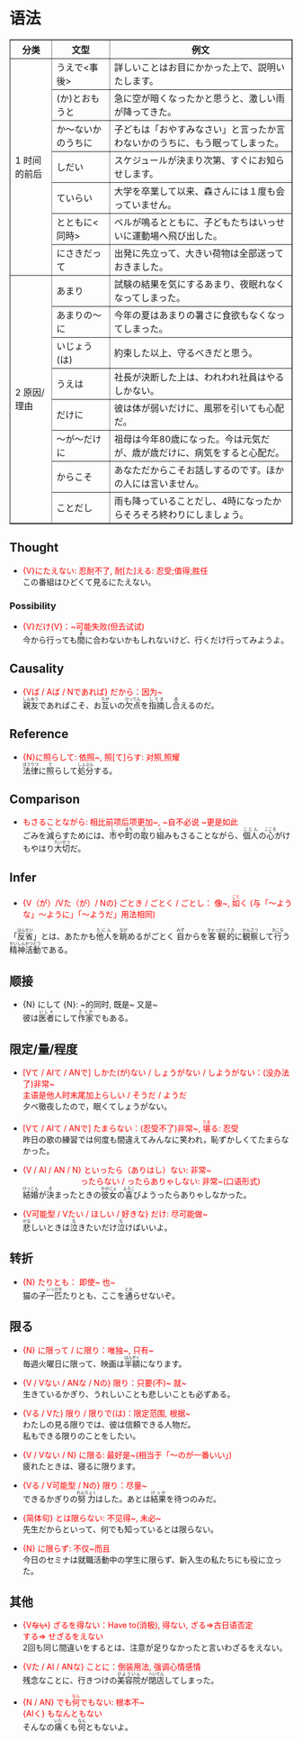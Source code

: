 # 语法

<table border="1">
    <tr>
        <th>分类</th>
        <th>文型</th>
        <th>例文</th>
    </tr>
    <tr>
        <td rowspan="7">1 时间的前后</td>
        <td>うえで<事後></td>
        <td>詳しいことはお目にかかった上で、説明いたします。</td>
    </tr>
    <tr>
        <td>(か)とおもうと</td>
        <td>急に空が暗くなったかと思うと、激しい雨が降ってきた。</td>
    </tr>
    <tr>
        <td>か〜ないかのうちに</td>
        <td>子どもは「おやすみなさい」と言ったか言わないかのうちに、もう眠ってしまった。</td>
    </tr>
    <tr>
        <td>しだい</td>
        <td>スケジュールが決まり次第、すぐにお知らせします。</td>
    </tr>
    <tr>
        <td>ていらい</td>
        <td>大学を卒業して以来、森さんには１度も会っていません。</td>
    </tr>
    <tr>
        <td>とともに<同時></td>
        <td>ベルが鳴るとともに、子どもたちはいっせいに運動場へ飛び出した。</td>
    </tr>
    <tr>
        <td>にさきだって</td>
        <td>出発に先立って、大きい荷物は全部送っておきました。</td>
    </tr>
    <tr>
        <td rowspan="8">2 原因/理由</td>
        <td>あまり</td>
        <td>試験の結果を気にするあまり、夜眠れなくなってしまった。</td>
    </tr>
    <tr>
        <td>あまりの〜に</td>
        <td>今年の夏はあまりの暑さに食欲もなくなってしまった。</td>
    </tr>
    <tr>
        <td>いじょう(は)</td>
        <td>約束した以上、守るべきだと思う。</td>
    </tr>
    <tr>
        <td>うえは</td>
        <td>社長が決断した上は、われわれ社員はやるしかない。</td>
    </tr>
    <tr>
        <td>だけに</td>
        <td>彼は体が弱いだけに、風邪を引いても心配だ。</td>
    </tr>
    <tr>
        <td>〜が〜だけに</td>
        <td>祖母は今年80歳になった。今は元気だが、歳が歳だけに、病気をすると心配だ。</td>
    </tr>
    <tr>
        <td>からこそ</td>
        <td>あなただからこそお話しするのです。ほかの人には言いません。</td>
    </tr>
    <tr>
        <td>ことだし</td>
        <td>雨も降っていることだし、4時になったからそろそろ終わりにしましょう。</td>
    </tr>
</table>

## Thought
- <span style="color: red">{V}にたえない: 忍耐不了, 耐[た]える: 忍受;值得;胜任</span>  
この番組はひどくて見るにたえない。

### Possibility
- <span style="color: red">{V}だけ{V}：~可能失败(但去试试)</span>  
今から行っても<ruby>間<rt>ま</rt></ruby>に合わないかもしれないけど、行くだけ行ってみようよ。

## Causality
- <span style="color: red">{Vば / Aば / Nであれば} だから：因为~</span>  
<ruby>親友<rt>しんゆう</rt></ruby>であればこそ、お<ruby>互<rt>たが</rt></ruby>いの<ruby>欠点<rt>けってん</rt></ruby>を<ruby>指摘<rt>してき</rt></ruby>し<ruby>合<rt>あ</rt></ruby>えるのだ。

## Reference
- <span style="color: red">{N}に照らして: 依照~, 照[て]らす: 对照,照耀</span>  
<ruby>法律<rt>ほうりつ</rt></ruby>に<ruby>照<rt>て</rt></ruby>らして<ruby>処分<rt>しょぶん</rt></ruby>する。

## Comparison
- <span style="color: red">もさることながら: 相比前项后项更加~, ~自不必说 ~更是如此</span>  
ごみを<ruby>減<rt>へ</rt></ruby>らすためには、<ruby>市<rt>し</rt></ruby>や<ruby>町<rt>まち</rt></ruby>の<ruby>取<rt>と</rt></ruby>り<ruby>組<rt>く</rt></ruby>みもさることながら、<ruby>個人<rt>こじん</rt></ruby>の<ruby>心<rt>こころ</rt></ruby>がけもやはり<ruby>大切<rt>たいせつ</rt></ruby>だ。

## Infer
- <span style="color: red">{V（が）/Vた（が）/ Nの} ごとき / ごとく / ごとし： 像~, <ruby>如<rt>ごと</rt></ruby>く (与「〜ような」〜ように」「〜ようだ」用法相同)</span>

「<ruby>反省<rt>はんせい</rt></ruby>」とは、あたかも<ruby>他人<rt>たにん</rt></ruby>を<ruby>眺<rt>なが</rt></ruby>めるがごとく <ruby>自<rt>みず</rt></ruby>からを<ruby>客観<rt>きゃっかん</rt></ruby><ruby>的<rt>てき</rt></ruby>に<ruby>観察<rt>かんさつ</rt></ruby>して<ruby>行<rt>おこな</rt></ruby>う<ruby>精神<rt>せいしん</rt></ruby><ruby>活動<rt>かつどう</rt></ruby>である。


## 顺接
- {N} にして {N}: ~的同时, 既是~ 又是~  
彼は<ruby>医者<rt>いしゃ</rt></ruby>にして<ruby>作家<rt>さっか</rt></ruby>でもある。

## 限定/量/程度

- <span style="color: red">[Vて / AIて / ANで] しかた(が)ない / しょうがない / しようがない：(没办法了)非常~</span>  
<span style="color: red">主语是他人时末尾加上らしい / そうだ / ようだ</span>  
夕ベ徹夜したので，眠くてしょうがない。

- <span style="color: red">[Vて / AIて / ANで] たまらない：(忍受不了)非常~, <ruby>堪<rt>たま</rt></ruby>る:  忍受</span>  
昨日の歌の練習では何度も間違えてみんなに笑われ，恥ずかしくてたまらなかった。

- <span style="color: red">{V / AI / AN / N} といったら（ありはし）ない: 非常~  
&nbsp;&nbsp;&nbsp;&nbsp;&nbsp;&nbsp;&nbsp;&nbsp;&nbsp;&nbsp;&nbsp;&nbsp;&nbsp;&nbsp;&nbsp;&nbsp;&nbsp;&nbsp;&nbsp;&nbsp;&nbsp;&nbsp;&nbsp;&nbsp;&nbsp;
ったらない / ったらありゃしない: 非常~(口语形式)</span>  
<ruby>結婚<rt>けっこん</rt></ruby>が<ruby>決<rt>き</rt></ruby>まったときの<ruby>彼女<rt>かのじょ</rt></ruby>の<ruby>喜<rt>よろこ</rt></ruby>びようったらありゃしなかった。

- <span style="color: red">{V可能型 / Vたい / ほしい / 好きな} だけ: 尽可能做~</span>  
<ruby>悲<rt>かな</rt></ruby>しいときは<ruby>泣<rt>な</rt></ruby>きたいだけ<ruby>泣<rt>な</rt></ruby>けばいいよ。

## 转折
- <span style="color: red">{N} たりとも： 即使~ 也~ </span>  
猫の子<ruby>一匹<rt>いっぴき</rt></ruby>たりとも、ここを<ruby>通<rt>とお</rt></ruby>らせないぞ。

## 限る
- <span style="color: red">{N} に限って / に限り：唯独~, 只有~</span>  
毎週火曜日に限って、映画は<ruby>半額<rt>はんがく</rt></ruby>になります。

- <span style="color: red">{V / Vない / ANな / Nの} 限り：只要(不)~ 就~</span>  
生きているかぎり、うれしいことも悲しいことも必ずある。

- <span style="color: red">{Vる / Vた} 限り / 限りで(は)：限定范围, 根据~</span>  
わたしの見る限りでは、彼は信頼できる人物だ。  
私もできる限りのことをしたい。

- <span style="color: red">{V / Vない / N} に限る:  最好是~(相当于「〜のが一番いい」)</span>  
疲れたときは、寝るに限ります。

- <span style="color: red">{Vる / V可能型 / Nの} 限り：尽量~</span>  
できるかぎりの<ruby>努力<rt>れんりょく</rt></ruby>はした。あとは<ruby>結果<rt>けっか</rt></ruby>を待つのみだ。

- <span style="color: red">{简体句} とは限らない: 不见得~,  未必~</span>  
先生だからといって、何でも知っているとは限らない。

- <span style="color: red">{N} に限らず:  不仅~而且</span>  
今日のセミナは就職活動中の学生に限らず、新入生の私たちにも役に立った。


## 其他
- <span style="color: red">{V~~ない~~} ざるを得ない：Have to(消极), 得ない, ざる=>古日语否定  
する⇒ せざるをえない</span>  
2回も同じ間違いをするとは、注意が足りなかったと言いわざるをえない。

- <span style="color: red">{Vた / AI / ANな} ことに：倒装用法, 强调心情感情</span>  
残念なことに、行きつけの<ruby>美容院<rt>びよういん</rt></ruby>が<ruby>閉店<rt>へいてん</rt></ruby>してしまった。

- <span style="color: red">{N / AN} でも<ruby>何<rt>なん</rt></ruby>でもない: 根本不~   
{AIく} もなんともない</span>  
そんなの<ruby>痛<rt>いた</rt></ruby>くも<ruby>何<rt>なん</rt></ruby>ともないよ。
